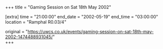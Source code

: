 +++
title = "Gaming Session on Sat 18th May 2002"

[extra]
time = "21:00:00"
end_date = "2002-05-19"
end_time = "03:00:00"
location = "Ramphal R0.03/4"

original = "https://uwcs.co.uk/events/gaming-session-on-sat-18th-may-2002-1474488931045/"    
+++



